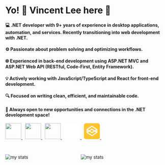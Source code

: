 # Yo! 🙈 Vincent Lee here 👋
#### 💻 .NET developer with 9+ years of experience in desktop applications, automation, and services. Recently transitioning into web development with .NET.
#### ⚙️ Passionate about problem solving and optimizing workflows.  
#### 🌐 Experienced in back-end development using ASP.NET MVC and ASP.NET Web API (RESTful, Code-First, Entity Framework).  
#### 💡 Actively working with JavaScript/TypeScript and React for front-end development.
#### 🔍 Focused on writing clean, efficient, and maintainable code.
#### 🤝 Always open to new opportunities and connections in the .NET development space!


<link rel="stylesheet" href="https://cdnjs.cloudflare.com/ajax/libs/font-awesome/6.0.0-beta3/css/all.min.css">




<a href="https://linkedin.com/in/davinceleecode">
  <img src="https://raw.githubusercontent.com/maurodesouza/profile-readme-generator/master/src/assets/icons/social/linkedin/default.svg" width="50" height="50" />
</a> &nbsp;
<a href="https://stackoverflow.com/users/3064448/davinceleecode">
  <img src="https://raw.githubusercontent.com/maurodesouza/profile-readme-generator/master/src/assets/icons/social/stackoverflow/default.svg" width="50" height="50" />
</a> &nbsp;
<a href="https://dev.to/davinceleecode">
  <img src="https://raw.githubusercontent.com/maurodesouza/profile-readme-generator/master/src/assets/icons/social/devto/default.svg" width="50" height="50" />
</a> &nbsp;
<a href="https://gist.github.com/davinceleecode">
  <img src="/github-mark-white.svg" width="50" height="50" />
</a> &nbsp;
<a href="https://codepen.io/davinceleecode">
  <img src="/codepen.png" width="50" height="50" />
</a> &nbsp;


&nbsp;

<img alt="my stats" align="left" width="47%" src="https://github-readme-stats.vercel.app/api?username=davinceleecode&show_icons=true&theme=dark&show=discussions_started,discussions_answered,prs_merged,prs_merged_percentage"/>
<img alt="my stats" align="left" width="47%" src="https://github-readme-stats.vercel.app/api/top-langs/?username=davinceleecode&langs_count=8&theme=dark&layout=compact"/>


<!--
**davinceleecode/davinceleecode** is a ✨ _special_ ✨ repository because its `README.md` (this file) appears on your GitHub profile.

Here are some ideas to get you started:

- 🔭 I’m currently working on ...
- 🌱 I’m currently learning ...
- 👯 I’m looking to collaborate on ...
- 🤔 I’m looking for help with ...
- 💬 Ask me about ...
- 📫 How to reach me: ...
- 😄 Pronouns: ...
- ⚡ Fun fact: ...
-->
